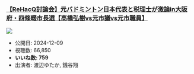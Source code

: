 ### [【ReHacQ討論会】元バドミントン日本代表と税理士が激論in大阪府・四條畷市長選【高橋弘樹vs元市議vs元市職員】](https://www.youtube.com/watch?v=TgrMZgu-kxU)
[![](https://img.youtube.com/vi/TgrMZgu-kxU/sddefault.jpg)](https://www.youtube.com/watch?v=TgrMZgu-kxU)
-   公開日: 2024-12-09
-   視聴数: 66,850
-   **いいね数: 759**
-   出演者: 渡辺ゆたか, 銭谷翔
